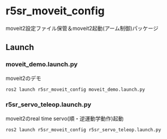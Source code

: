 # r5sr_moveit_config

moveit2設定ファイル保管＆moveit2起動(アーム制御)パッケージ

## Launch

### moveit_demo.launch.py
moveit2のデモ
```bash
ros2 launch r5sr_moveit_config moveit_demo.launch.py
```

### r5sr_servo_teleop.launch.py
moveit2のreal time servo(順・逆運動学動作)起動
```bash
ros2 launch r5sr_moveit_config r5sr_servo_teleop.launch.py
```